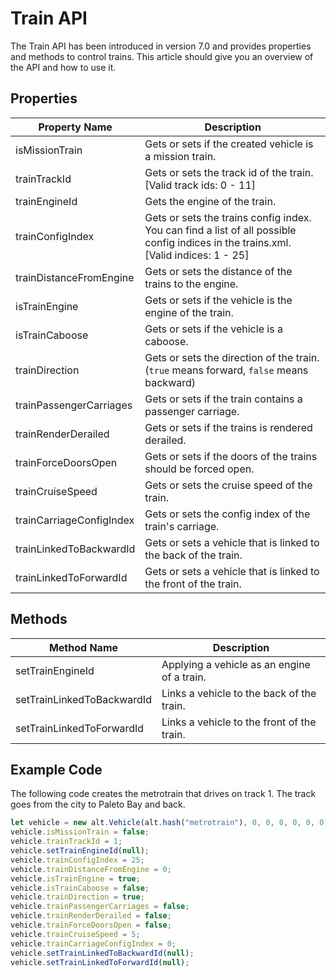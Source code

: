 # Train API

The Train API has been introduced in version 7.0 and provides properties and methods to control trains. This article should give you an overview of the API and how to use it.

## Properties

| Property Name             | Description                                                                                                                           |
| ------------------------- | -------------------------------------------------------------------                                                                   |
| isMissionTrain            | Gets or sets if the created vehicle is a mission train.                                                                               |
| trainTrackId              | Gets or sets the track id of the train. [Valid track ids: 0 - 11]                                                                     |
| trainEngineId             | Gets the engine of the train.                                                                                                         | 
| trainConfigIndex          | Gets or sets the trains config index. You can find a list of all possible config indices in the trains.xml. [Valid indices: 1 - 25]   |
| trainDistanceFromEngine   | Gets or sets the distance of the trains to the engine.                                                                                |
| isTrainEngine             | Gets or sets if the vehicle is the engine of the train.                                                                               |
| isTrainCaboose            | Gets or sets if the vehicle is a caboose.                                                                                             |
| trainDirection            | Gets or sets the direction of the train. (`true` means forward, `false` means backward)                                               |
| trainPassengerCarriages   | Gets or sets if the train contains a passenger carriage.                                                                              |
| trainRenderDerailed       | Gets or sets if the trains is rendered derailed.                                                                                      |
| trainForceDoorsOpen       | Gets or sets if the doors of the trains should be forced open.                                                                        |
| trainCruiseSpeed          | Gets or sets the cruise speed of the train.                                                                                           |
| trainCarriageConfigIndex  | Gets or sets the config index of the train's carriage.                                                                                |
| trainLinkedToBackwardId   | Gets or sets a vehicle that is linked to the back of the train.                                                                       |
| trainLinkedToForwardId    | Gets or sets a vehicle that is linked to the front of the train.                                                                      |

## Methods

| Method Name                   | Description                                   |
| ----------------------------- | --------------------------------------------- |
| setTrainEngineId              | Applying a vehicle as an engine of a train.   |
| setTrainLinkedToBackwardId    | Links a vehicle to the back of the train.     |
| setTrainLinkedToForwardId     | Links a vehicle to the front of the train.    |  

## Example Code

The following code creates the metrotrain that drives on track 1. The track goes from the city to Paleto Bay and back.

```js
let vehicle = new alt.Vehicle(alt.hash("metrotrain"), 0, 0, 0, 0, 0, 0);
vehicle.isMissionTrain = false;
vehicle.trainTrackId = 1;
vehicle.setTrainEngineId(null);
vehicle.trainConfigIndex = 25;
vehicle.trainDistanceFromEngine = 0;
vehicle.isTrainEngine = true;
vehicle.isTrainCaboose = false;
vehicle.trainDirection = true;
vehicle.trainPassengerCarriages = false;
vehicle.trainRenderDerailed = false;
vehicle.trainForceDoorsOpen = false;
vehicle.trainCruiseSpeed = 5;
vehicle.trainCarriageConfigIndex = 0;
vehicle.setTrainLinkedToBackwardId(null);
vehicle.setTrainLinkedToForwardId(null);
```